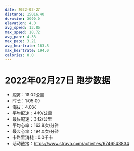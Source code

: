 ```yaml
---
date: 2022-02-27
distance: 15016.40
duration: 3900.0
elevation: 4.0
avg_speed: 13.86
max_speed: 18.72
avg_pace: 4.33
max_pace: 3.21
avg_heartrate: 163.8
max_heartrate: 194.0
calories: 0.0
---
```


# 2022年02月27日 跑步数据

- 距离：15.02公里
- 时长：1:05:00
- 海拔：4.0米
- 平均配速：4:19/公里
- 最快配速：3:12/公里
- 平均心率：163.8次/分钟
- 最大心率：194.0次/分钟
- 卡路里消耗：0.0千卡
- 活动链接：https://www.strava.com/activities/6746943834
